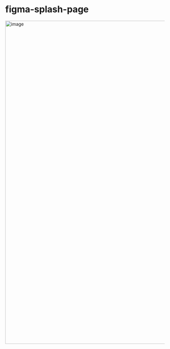 # figma-splash-page

<img width="1018" alt="image" src="https://github.com/shotapailodze/figma-splash-page/assets/55694002/87479b65-cba9-4fc2-b86c-172ab1eba237">
